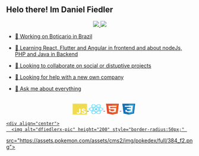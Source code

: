 ## Helo there! Im Daniel Fiedler

  <div align="center">
  <a href="https://github.com/dfiedlerx">
  <img height="155em" src="https://github-readme-stats.vercel.app/api?username=dfiedlerx&show_icons=true&theme=light&include_all_commits=true&count_private=true"/>
  <img height="155em" src="https://github-readme-stats.vercel.app/api/top-langs/?username=dfiedlerx&layout=compact&langs_count=7&theme=light"/>
</div>

- 🔭 Working on Boticario in Brazil
- 🌱 Learning React, Flutter and Angular in frontend and about nodeJs, PHP and Java in Backend
- 👯 Looking to collaborate on social or distuptive projects
- 🤔 Looking for help with a new own company
- 💬 Ask me about everything



  
  <div align="center" style="margin-top: 15px; margin-bottom: 15px; display: inline_block"><br>
  <img align="center" alt="dfiedlerx-Js" height="30" width="40" src="https://raw.githubusercontent.com/devicons/devicon/master/icons/javascript/javascript-plain.svg">
  <img align="center" alt="dfiedlerx-React" height="30" width="40" src="https://raw.githubusercontent.com/devicons/devicon/master/icons/react/react-original.svg">
  <img align="center" alt="dfiedlerx-HTML" height="30" width="40" src="https://raw.githubusercontent.com/devicons/devicon/master/icons/html5/html5-original.svg">
  <img align="center" alt="dfiedlerx-CSS" height="30" width="40" src="https://raw.githubusercontent.com/devicons/devicon/master/icons/css3/css3-original.svg">
  
</div>
  
    <div align="center">
      <img alt="dfiedlerx-pic" height="200" style="border-radius:50px;" 
  src="https://assets.pokemon.com/assets/cms2/img/pokedex/full/384_f2.png">
  </div>


 

  
